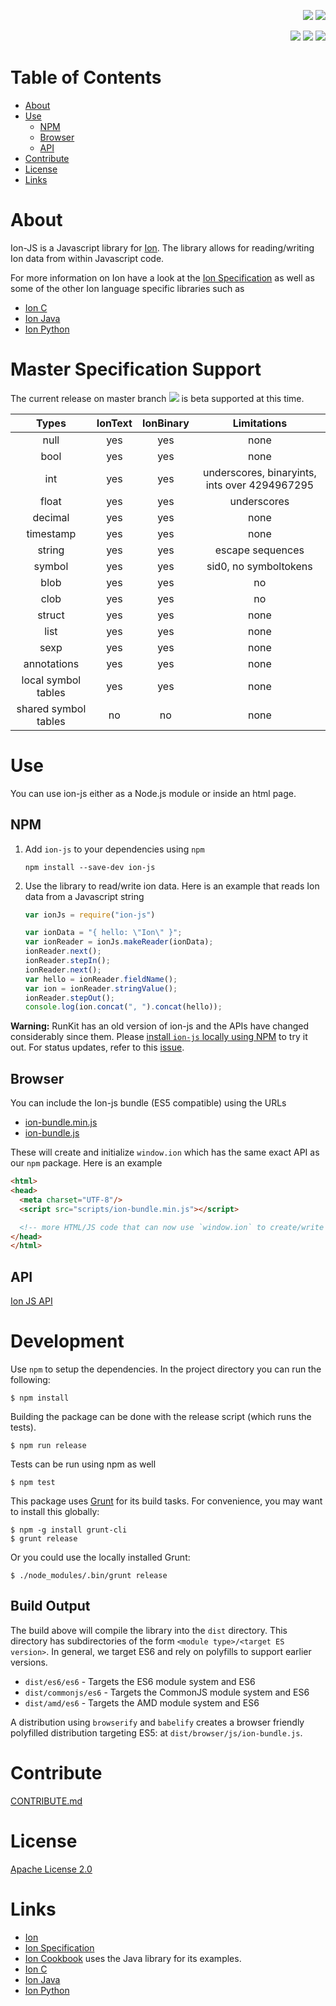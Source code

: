 <p align="right">
 <a title="npm-version" href="https://www.npmjs.com/package/ion-js"><img src="https://img.shields.io/npm/v/ion-js.svg"/></a>
 <a title="license" href="https://github.com/amzn/ion-js/blob/master/LICENSE"><img src="https://img.shields.io/hexpm/l/plug.svg"/></a>

</p>
<p align="right">
 <a title="travis" href="https://travis-ci.org/amzn/ion-js"><img src="https://api.travis-ci.org/amzn/ion-js.svg?branch=master"/></a>
 <a title="docs" href="https://amzn.github.io/ion-js/api/index.html"><img src="https://img.shields.io/badge/docs-api-green.svg?style=flat-square"/></a>
 <a title="semantic-release" href="https://github.com/amzn/ion-js/releases"><img src="https://img.shields.io/badge/%20%20%F0%9F%93%A6%F0%9F%9A%80-semantic--release-e10079.svg?style=flat-square"/></a>
</p>

# Table of Contents

* [About](#about)
* [Use](#use)
  * [NPM](#npm)
  * [Browser](#browser)
  * [API](#api)
* [Contribute](#contribute)
* [License](#license)
* [Links](#links)

# About

Ion-JS is a Javascript library for [Ion](https://amzn.github.io/ion-docs/). The library allows for reading/writing Ion
data from within Javascript code.

For more information on Ion have a look at the [Ion Specification](https://amzn.github.io/ion-docs/spec.html) as well as some of the other Ion language specific libraries such as

* [Ion C](https://github.com/amzn/ion-c)
* [Ion Java](https://github.com/amzn/ion-java)
* [Ion Python](https://github.com/amzn/ion-python)

# Master Specification Support
The current release on master branch  <a title="npm-version" href="https://www.npmjs.com/package/ion-js"><img src="https://img.shields.io/npm/v/ion-js.svg"/></a>
is beta supported at this time.

| Types        | IonText | IonBinary | Limitations  |
|:-------------:|:-------------:|:-------------:|:-------------:|
| null      | yes | yes      | none |
| bool      | yes      | yes      |   none |
| int | yes      | yes      |    underscores, binaryints, ints over 4294967295 |
| float | yes      | yes      |    underscores |
| decimal | yes      | yes      |    none |
| timestamp | yes      | yes      |    none |
| string | yes      | yes      |    escape sequences |
| symbol | yes      | yes      |    sid0, no symboltokens |
| blob | yes      | yes      |    no |
| clob | yes      | yes      |    no |
| struct | yes      | yes      |   none |
| list | yes      | yes      |    none |
| sexp | yes      | yes      |    none |
| annotations | yes      | yes      |    none |
| local symbol tables | yes      | yes      |    none |
| shared symbol tables | no      | no      |  none |

# Use

You can use ion-js either as a Node.js module or inside an html page.

## NPM

1. Add `ion-js` to your dependencies using `npm`
    ```
    npm install --save-dev ion-js
    ```
1. Use the library to read/write ion data. Here is an example that reads Ion data from a Javascript string
    ```javascript
    var ionJs = require("ion-js")

    var ionData = "{ hello: \"Ion\" }";
    var ionReader = ionJs.makeReader(ionData);
    ionReader.next();
    ionReader.stepIn();
    ionReader.next();
    var hello = ionReader.fieldName();
    var ion = ionReader.stringValue();
    ionReader.stepOut();
    console.log(ion.concat(", ").concat(hello));
    ```

**Warning:** RunKit has an old version of ion-js and the APIs have changed considerably since them. Please
[install `ion-js` locally using NPM](https://github.com/amzn/ion-js/#npm) to try it out. For status
updates, refer to this [issue](https://github.com/amzn/ion-js/issues/201).

## Browser

You can include the Ion-js bundle (ES5 compatible) using the URLs

* [ion-bundle.min.js](https://amzn.github.io/ion-js/browser/scripts/ion-bundle.min.js)
* [ion-bundle.js](https://amzn.github.io/ion-js/browser/scripts/ion-bundle.js)

These will create and initialize `window.ion` which has the same exact API as our `npm` package. Here is an example

```html
<html>
<head>
  <meta charset="UTF-8"/>
  <script src="scripts/ion-bundle.min.js"></script>

  <!-- more HTML/JS code that can now use `window.ion` to create/write Ion -->
</head>
</html>
```

## API

[Ion JS API](https://amzn.github.io/ion-js/api/)


# Development

Use `npm` to setup the dependencies.  In the project directory you can run the following:

```
$ npm install
```

Building the package can be done with the release script (which runs the tests).

```
$ npm run release
```

Tests can be run using npm as well

```
$ npm test
```

This package uses [Grunt](https://gruntjs.com/) for its build tasks.  For convenience, you may want to install
this globally:

```
$ npm -g install grunt-cli
$ grunt release
```

Or you could use the locally installed Grunt:

```
$ ./node_modules/.bin/grunt release
```

## Build Output

The build above will compile the library into the `dist` directory.  This directory has subdirectories of
the form `<module type>/<target ES version>`.  In general, we target ES6 and rely on polyfills to support earlier
versions.

* `dist/es6/es6` - Targets the ES6 module system and ES6
* `dist/commonjs/es6` - Targets the CommonJS module system and ES6 
* `dist/amd/es6` - Targets the AMD module system and ES6

A distribution using `browserify` and `babelify` creates a browser friendly polyfilled distribution targeting ES5:
at `dist/browser/js/ion-bundle.js`.

# Contribute

[CONTRIBUTE.md](CONTRIBUTE.md)

# License

[Apache License 2.0](LICENSE)

# Links

* [Ion](https://amzn.github.io/ion-docs/)
* [Ion Specification](https://amzn.github.io/ion-docs/spec.html)
* [Ion Cookbook](https://amzn.github.io/ion-docs/cookbook.html) uses the Java library for its examples.
* [Ion C](https://github.com/amzn/ion-c)
* [Ion Java](https://github.com/amzn/ion-java)
* [Ion Python](https://github.com/amzn/ion-python)
